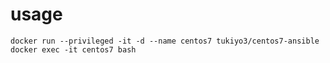 # usage

    docker run --privileged -it -d --name centos7 tukiyo3/centos7-ansible
    docker exec -it centos7 bash

